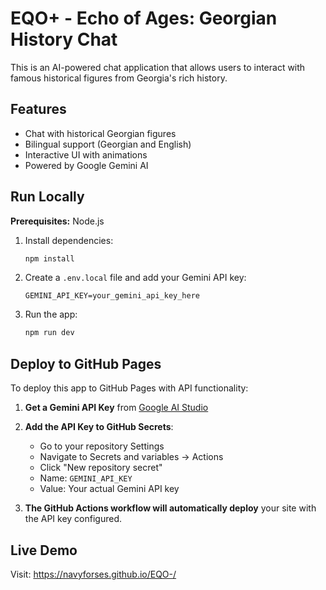 # EQO+ - Echo of Ages: Georgian History Chat

This is an AI-powered chat application that allows users to interact with famous historical figures from Georgia's rich history.

## Features

- Chat with historical Georgian figures
- Bilingual support (Georgian and English)
- Interactive UI with animations
- Powered by Google Gemini AI

## Run Locally

**Prerequisites:** Node.js

1. Install dependencies:
   ```bash
   npm install
   ```

2. Create a `.env.local` file and add your Gemini API key:
   ```
   GEMINI_API_KEY=your_gemini_api_key_here
   ```

3. Run the app:
   ```bash
   npm run dev
   ```

## Deploy to GitHub Pages

To deploy this app to GitHub Pages with API functionality:

1. **Get a Gemini API Key** from [Google AI Studio](https://makersuite.google.com/app/apikey)

2. **Add the API Key to GitHub Secrets**:
   - Go to your repository Settings
   - Navigate to Secrets and variables → Actions
   - Click "New repository secret"
   - Name: `GEMINI_API_KEY`
   - Value: Your actual Gemini API key

3. **The GitHub Actions workflow will automatically deploy** your site with the API key configured.

## Live Demo

Visit: https://navyforses.github.io/EQO-/

